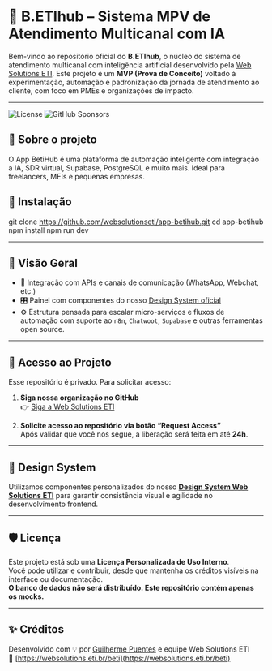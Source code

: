 # 🧠 B.ETIhub – Sistema MPV de Atendimento Multicanal com IA

Bem-vindo ao repositório oficial do **B.ETIhub**, o núcleo do sistema de atendimento multicanal com inteligência artificial desenvolvido pela 
[Web Solutions ETI](https://websolutions.eti.br). Este projeto é um **MVP (Prova de Conceito)** voltado à experimentação, automação e padronização da jornada de atendimento 
ao cliente, com foco em PMEs e organizações de impacto.

---

![License](https://img.shields.io/github/license/websolutionseti/app-betihub)
![GitHub Sponsors](https://img.shields.io/github/sponsors/websolutionseti)

## 🤖 Sobre o projeto

O App BetiHub é uma plataforma de automação inteligente com integração a IA, SDR virtual, Supabase, PostgreSQL e muito mais. Ideal para freelancers, MEIs e pequenas empresas.

## 🚀 Instalação

git clone https://github.com/websolutionseti/app-betihub.git
cd app-betihub
npm install
npm run dev

<hr> 

## 🚀 Visão Geral

- 🔁 Integração com APIs e canais de comunicação (WhatsApp, Webchat, etc.)
- 🎛️ Painel com componentes do nosso [Design System oficial](https://ds.websolutions.eti.br)
- ⚙️ Estrutura pensada para escalar micro-serviços e fluxos de automação com suporte ao `n8n`, `Chatwoot`, `Supabase` e outras ferramentas open source.

---

## 🧩 Acesso ao Projeto

Esse repositório é privado. Para solicitar acesso:

1. **Siga nossa organização no GitHub**  
   👉 [Siga a Web Solutions ETI](https://github.com/websolutionseti)

2. **Solicite acesso ao repositório via botão “Request Access”**  
   Após validar que você nos segue, a liberação será feita em até **24h**.

---

## 🧠 Design System

Utilizamos componentes personalizados do nosso **[Design System Web Solutions ETI](https://ds.websolutions.eti.br/)** para garantir consistência visual e agilidade no desenvolvimento frontend.

---

## 🛡️ Licença

Este projeto está sob uma **Licença Personalizada de Uso Interno**.  
Você pode utilizar e contribuir, desde que mantenha os créditos visíveis na interface ou documentação.  
**O banco de dados não será distribuído. Este repositório contém apenas os mocks.**

---

## ✨ Créditos

Desenvolvido com 💡 por [Guilherme Puentes](https://github.com/websolutionseti) e equipe Web Solutions ETI  
🔗 [https://websolutions.eti.br/beti](https://websolutions.eti.br/beti)

